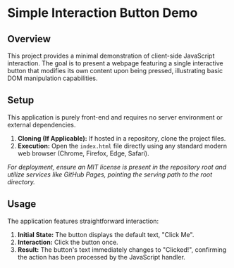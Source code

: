 # Simple Interaction Button Demo

## Overview
This project provides a minimal demonstration of client-side JavaScript interaction. The goal is to present a webpage featuring a single interactive button that modifies its own content upon being pressed, illustrating basic DOM manipulation capabilities.

## Setup
This application is purely front-end and requires no server environment or external dependencies.

1. **Cloning (If Applicable):** If hosted in a repository, clone the project files.
2. **Execution:** Open the `index.html` file directly using any standard modern web browser (Chrome, Firefox, Edge, Safari).

*For deployment, ensure an MIT license is present in the repository root and utilize services like GitHub Pages, pointing the serving path to the root directory.*

## Usage
The application features straightforward interaction:

1. **Initial State:** The button displays the default text, "Click Me".
2. **Interaction:** Click the button once.
3. **Result:** The button's text immediately changes to "Clicked!", confirming the action has been processed by the JavaScript handler.
